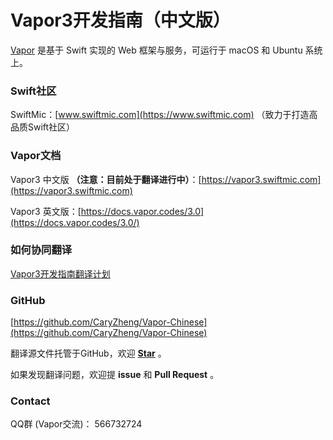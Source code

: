 # Vapor3开发指南（中文版）
[Vapor](https://vapor.codes) 是基于 Swift 实现的 Web 框架与服务，可运行于 macOS 和 Ubuntu 系统上。

### Swift社区

SwiftMic：[www.swiftmic.com](https://www.swiftmic.com)
（致力于打造高品质Swift社区）

### Vapor文档

Vapor3 中文版 **（注意：目前处于翻译进行中）**：[https://vapor3.swiftmic.com](https://vapor3.swiftmic.com)

Vapor3 英文版：[https://docs.vapor.codes/3.0](https://docs.vapor.codes/3.0/)

### 如何协同翻译

[Vapor3开发指南翻译计划](https://www.swiftmic.com/topic/9/vapor3%E5%BC%80%E5%8F%91%E6%8C%87%E5%8D%97%E7%BF%BB%E8%AF%91%E8%AE%A1%E5%88%92)

### GitHub

[https://github.com/CaryZheng/Vapor-Chinese](https://github.com/CaryZheng/Vapor-Chinese)

翻译源文件托管于GitHub，欢迎 [**Star**](https://github.com/CaryZheng/Vapor-Chinese) 。

如果发现翻译问题，欢迎提 **issue** 和 **Pull Request** 。

### Contact
QQ群 (Vapor交流)： 566732724
